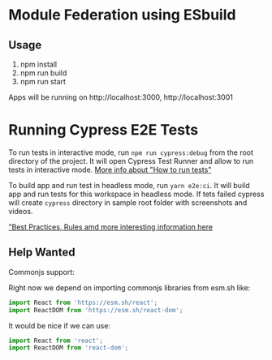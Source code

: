 # Module Federation using ESbuild

## Usage

1. npm install
2. npm run build
3. npm run start

Apps will be running on http://localhost:3000, http://localhost:3001

# Running Cypress E2E Tests

To run tests in interactive mode, run `npm run cypress:debug` from the root directory of the project. It will open Cypress Test Runner and allow to run tests in interactive mode. [More info about "How to run tests"](../../cypress-e2e/README.md#how-to-run-tests)

To build app and run test in headless mode, run `yarn e2e:ci`. It will build app and run tests for this workspace in headless mode. If tets failed cypress will create `cypress` directory in sample root folder with screenshots and videos.

["Best Practices, Rules amd more interesting information here](../../cypress-e2e/README.md)

## Help Wanted

Commonjs support:

Right now we depend on importing commonjs libraries from esm.sh like:

```js
import React from 'https://esm.sh/react';
import ReactDOM from 'https://esm.sh/react-dom';
```

It would be nice if we can use:

```js
import React from 'react';
import ReactDOM from 'react-dom';
```
